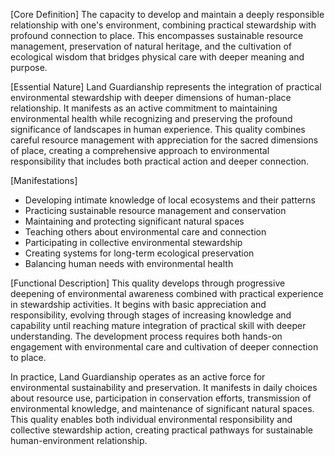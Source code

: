 [Core Definition]
The capacity to develop and maintain a deeply responsible relationship with one's environment, combining practical stewardship with profound connection to place. This encompasses sustainable resource management, preservation of natural heritage, and the cultivation of ecological wisdom that bridges physical care with deeper meaning and purpose.

[Essential Nature]
Land Guardianship represents the integration of practical environmental stewardship with deeper dimensions of human-place relationship. It manifests as an active commitment to maintaining environmental health while recognizing and preserving the profound significance of landscapes in human experience. This quality combines careful resource management with appreciation for the sacred dimensions of place, creating a comprehensive approach to environmental responsibility that includes both practical action and deeper connection.

[Manifestations]
- Developing intimate knowledge of local ecosystems and their patterns
- Practicing sustainable resource management and conservation
- Maintaining and protecting significant natural spaces
- Teaching others about environmental care and connection
- Participating in collective environmental stewardship
- Creating systems for long-term ecological preservation
- Balancing human needs with environmental health

[Functional Description]
This quality develops through progressive deepening of environmental awareness combined with practical experience in stewardship activities. It begins with basic appreciation and responsibility, evolving through stages of increasing knowledge and capability until reaching mature integration of practical skill with deeper understanding. The development process requires both hands-on engagement with environmental care and cultivation of deeper connection to place.

In practice, Land Guardianship operates as an active force for environmental sustainability and preservation. It manifests in daily choices about resource use, participation in conservation efforts, transmission of environmental knowledge, and maintenance of significant natural spaces. This quality enables both individual environmental responsibility and collective stewardship action, creating practical pathways for sustainable human-environment relationship.